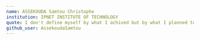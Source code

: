 ```yaml
---
name: ASSEKOUDA Samtou Christophe 
institution: IPNET INSTITUTE OF TECHNOLOGY
quote: I don't define myself by what I achived but by what I planned to do 🎯
github_user: AssekoudaSamtou
---
```

